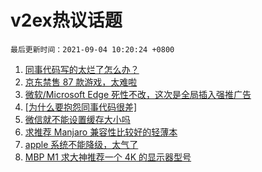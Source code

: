 # v2ex热议话题

`最后更新时间：2021-09-04 10:20:24 +0800`

1. [同事代码写的太烂了怎么办？](https://www.v2ex.com/t/799688)
1. [京东禁售 87 款游戏，太难啦](https://www.v2ex.com/t/799665)
1. [微软/Microsoft Edge 死性不改，这次是全局插入强推广告](https://www.v2ex.com/t/799634)
1. [[为什么要抱怨同事代码很差]](https://www.v2ex.com/t/799735)
1. [微信就不能设置缓存大小吗](https://www.v2ex.com/t/799645)
1. [求推荐 Manjaro 兼容性比较好的轻薄本](https://www.v2ex.com/t/799622)
1. [apple 系统不能降级，太气了](https://www.v2ex.com/t/799764)
1. [MBP M1 求大神推荐一个 4K 的显示器型号](https://www.v2ex.com/t/799674)

